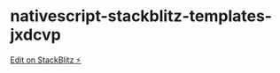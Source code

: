 # nativescript-stackblitz-templates-jxdcvp

[Edit on StackBlitz ⚡️](https://stackblitz.com/edit/nativescript-stackblitz-templates-jxdcvp)